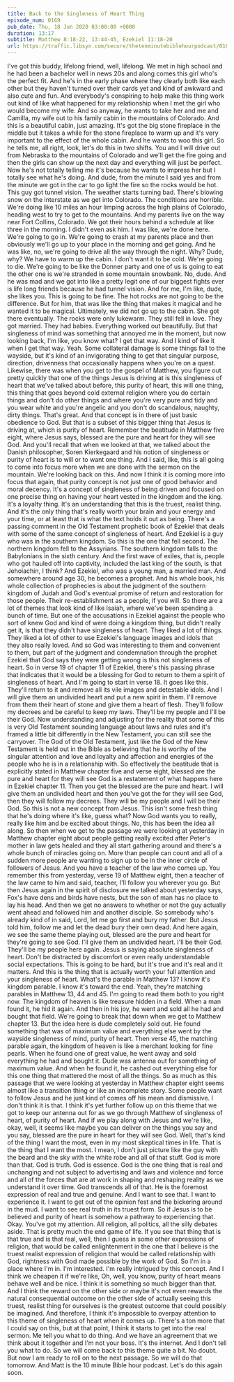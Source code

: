 ```yaml
---
title: Back to the Singleness of Heart Thing
episode_num: 0169
pub_date: Thu, 18 Jun 2020 03:00:00 +0000
duration: 13:17
subtitle: Matthew 8:18-22, 13:44-45, Ezekiel 11:18-20
url: https://traffic.libsyn.com/secure/thetenminutebiblehourpodcast/0169_-_Back_to_the_Singleness_of_Heart_Thing.mp3
---
```


 I've got this buddy, lifelong friend, well, lifelong. We met in high school and he had been a bachelor well in news 20s and along comes this girl who's the perfect fit. And he's in the early phase where they clearly both like each other but they haven't turned over their cards yet and kind of awkward and also cute and fun. And everybody's conspiring to help make this thing work out kind of like what happened for my relationship when I met the girl who would become my wife. And so anyway, he wants to take her and me and Camilla, my wife out to his family cabin in the mountains of Colorado. And this is a beautiful cabin, just amazing. It's got the big stone fireplace in the middle but it takes a while for the stone fireplace to warm up and it's very important to the effect of the whole cabin. And he wants to woo this girl. So he tells me, all right, look, let's do this in two shifts. You and I will drive out from Nebraska to the mountains of Colorado and we'll get the fire going and then the girls can show up the next day and everything will just be perfect. Now he's not totally telling me it's because he wants to impress her but I totally see what he's doing. And dude, from the minute I said yes and from the minute we got in the car to go light the fire so the rocks would be hot. This guy got tunnel vision. The weather starts turning bad. There's blowing snow on the interstate as we get into Colorado. The conditions are horrible. We're doing like 10 miles an hour limping across the high plains of Colorado, heading west to try to get to the mountains. And my parents live on the way near Fort Collins, Colorado. We got their hours behind a schedule at like three in the morning. I didn't even ask him. I was like, we're done here. We're going to go in. We're going to crash at my parents place and then obviously we'll go up to your place in the morning and get going. And he was like, no, we're going to drive all the way through the night. Why? Dude, why? We have to warm up the cabin. I don't want it to be cold. We're going to die. We're going to be like the Donner party and one of us is going to eat the other one is we're stranded in some mountain snowbank. No, dude. And he was mad and we got into like a pretty legit one of our biggest fights ever is life long friends because he had tunnel vision. And for me, I'm like, dude, she likes you. This is going to be fine. The hot rocks are not going to be the difference. But for him, that was like the thing that makes it magical and he wanted it to be magical. Ultimately, we did not go up to the cabin. She got there eventually. The rocks were only lukewarm. They still fell in love. They got married. They had babies. Everything worked out beautifully. But that singleness of mind was something that annoyed me in the moment, but now looking back, I'm like, you know what? I get that way. And I kind of like it when I get that way. Yeah. Some collateral damage is some things fall to the wayside, but it's kind of an invigorating thing to get that singular purpose, direction, drivenness that occasionally happens when you're on a quest. Likewise, there was when you get to the gospel of Matthew, you figure out pretty quickly that one of the things Jesus is driving at is this singleness of heart that we've talked about before, this purity of heart, this will one thing, this thing that goes beyond cold external religion where you do certain things and don't do other things and where you're very pure and tidy and you wear white and you're angelic and you don't do scandalous, naughty, dirty things. That's great. And that concept is in there of just basic obedience to God. But that is a subset of this bigger thing that Jesus is driving at, which is purity of heart. Remember the beatitude in Matthew five eight, where Jesus says, blessed are the pure and heart for they will see God. And you'll recall that when we looked at that, we talked about the Danish philosopher, Soren Kierkegaard and his notion of singleness or purity of heart is to will or to want one thing. And I said, like, this is all going to come into focus more when we are done with the sermon on the mountain. We're looking back on this. And now I think it is coming more into focus that again, that purity concept is not just one of good behavior and moral decency. It's a concept of singleness of being driven and focused on one precise thing on having your heart vested in the kingdom and the king. It's a loyalty thing. It's an understanding that this is the truest, realist thing. And it's the only thing that's really worth your brain and your energy and your time, or at least that is what the text holds it out as being. There's a passing comment in the Old Testament prophetic book of Ezekiel that deals with some of the same concept of singleness of heart. And Ezekiel is a guy who was in the southern kingdom. So this is the one that fell second. The northern kingdom fell to the Assyrians. The southern kingdom falls to the Babylonians in the sixth century. And the first wave of exiles, that is, people who got hauled off into captivity, included the last king of the south, is that Jehoiachin, I think? And Ezekiel, who was a young man, a married man. And somewhere around age 30, he becomes a prophet. And his whole book, his whole collection of prophecies is about the judgment of the southern kingdom of Judah and God's eventual promise of return and restoration for those people. Their re-establishment as a people, if you will. So there are a lot of themes that look kind of like Isaiah, where we've been spending a bunch of time. But one of the accusations in Ezekiel against the people who sort of knew God and kind of were doing a kingdom thing, but didn't really get it, is that they didn't have singleness of heart. They liked a lot of things. They liked a lot of other to use Ezekiel's language images and idols that they also really loved. And so God was interesting to them and convenient to them, but part of the judgment and condemnation through the prophet Ezekiel that God says they were getting wrong is this not singleness of heart. So in verse 19 of chapter 11 of Ezekiel, there's this passing phrase that indicates that it would be a blessing for God to return to them a spirit of singleness of heart. And I'm going to start in verse 18. It goes like this. They'll return to it and remove all its vile images and detestable idols. And I will give them an undivided heart and put a new spirit in them. I'll remove from them their heart of stone and give them a heart of flesh. They'll follow my decrees and be careful to keep my laws. They'll be my people and I'll be their God. Now understanding and adjusting for the reality that some of this is very Old Testament sounding language about laws and rules and it's framed a little bit differently in the New Testament, you can still see the carryover. The God of the Old Testament, just like the God of the New Testament is held out in the Bible as believing that he is worthy of the singular attention and love and loyalty and affection and energies of the people who he is in a relationship with. So effectively the beatitude that is explicitly stated in Matthew chapter five and verse eight, blessed are the pure and heart for they will see God is a restatement of what happens here in Ezekiel chapter 11. Then you get the blessed are the pure and heart. I will give them an undivided heart and then you've got the for they will see God, then they will follow my decrees. They will be my people and I will be their God. So this is not a new concept from Jesus. This isn't some fresh thing that he's doing where it's like, guess what? Now God wants you to really, really like him and be excited about things. No, this has been the idea all along. So then when we get to the passage we were looking at yesterday in Matthew chapter eight about people getting really excited after Peter's mother in law gets healed and they all start gathering around and there's a whole bunch of miracles going on. More than people can count and all of a sudden more people are wanting to sign up to be in the inner circle of followers of Jesus. And you have a teacher of the law who comes up. You remember this from yesterday, verse 19 of Matthew eight, then a teacher of the law came to him and said, teacher, I'll follow you wherever you go. But then Jesus again in the spirit of disclosure we talked about yesterday says, Fox's have dens and birds have nests, but the son of man has no place to lay his head. And then we get no answers to whether or not the guy actually went ahead and followed him and another disciple. So somebody who's already kind of in said, Lord, let me go first and bury my father. But Jesus told him, follow me and let the dead bury their own dead. And here again, we see the same theme playing out, blessed are the pure and heart for they're going to see God. I'll give them an undivided heart. I'll be their God. They'll be my people here again. Jesus is saying absolute singleness of heart. Don't be distracted by discomfort or even really understandable social expectations. This is going to be hard, but it's true and it's real and it matters. And this is the thing that is actually worth your full attention and your singleness of heart. What's the parable in Matthew 13? I know it's kingdom parable. I know it's toward the end. Yeah, they're matching parables in Matthew 13, 44 and 45. I'm going to read them both to you right now. The kingdom of heaven is like treasure hidden in a field. When a man found it, he hid it again. And then in his joy, he went and sold all he had and bought that field. We're going to break that down when we get to Matthew chapter 13. But the idea here is dude completely sold out. He found something that was of maximum value and everything else went by the wayside singleness of mind, purity of heart. Then verse 45, the matching parable again, the kingdom of heaven is like a merchant looking for fine pearls. When he found one of great value, he went away and sold everything he had and bought it. Dude was antenna out for something of maximum value. And when he found it, he cashed out everything else for this one thing that mattered the most of all the things. So as much as this passage that we were looking at yesterday in Matthew chapter eight seems almost like a transition thing or like an incomplete story. Some people want to follow Jesus and he just kind of comes off his mean and dismissive. I don't think it is that. I think it's yet further follow up on this theme that we got to keep our antenna out for as we go through Matthew of singleness of heart, of purity of heart. And if we play along with Jesus and we're like, okay, well, it seems like maybe you can deliver on the things you say and you say, blessed are the pure in heart for they will see God. Well, that's kind of the thing I want the most, even in my most skeptical times in life. That is the thing that I want the most. I mean, I don't just picture like the guy with the beard and the sky with the white robe and all of that stuff. God is more than that. God is truth. God is essence. God is the one thing that is real and unchanging and not subject to advertising and laws and violence and force and all of the forces that are at work in shaping and reshaping reality as we understand it over time. God transcends all of that. He is the foremost expression of real and true and genuine. And I want to see that. I want to experience it. I want to get out of the opinion fest and the bickering around in the mud. I want to see real truth in its truest form. So if Jesus is to be believed and purity of heart is somehow a pathway to experiencing that. Okay. You've got my attention. All religion, all politics, all the silly debates aside. That is pretty much the end game of life. If you see that thing that is that true and is that real, well, then I guess in some other expressions of religion, that would be called enlightenment in the one that I believe is the truest realist expression of religion that would be called relationship with God, rightness with God made possible by the work of God. So I'm in a place where I'm in. I'm interested. I'm really intrigued by this concept. And I think we cheapen it if we're like, Oh, well, you know, purity of heart means behave well and be nice. I think it is something so much bigger than that. And I think the reward on the other side or maybe it's not even rewards the natural consequential outcome on the other side of actually seeing this truest, realist thing for ourselves is the greatest outcome that could possibly be imagined. And therefore, I think it's impossible to overpay attention to this theme of singleness of heart when it comes up. There's a ton more that I could say on this, but at that point, I think it starts to get into the real sermon. Me tell you what to do thing. And we have an agreement that we think about it together and I'm not your boss. It's the internet. And I don't tell you what to do. So we will come back to this theme quite a bit. No doubt. But now I am ready to roll on to the next passage. So we will do that tomorrow. And Matt is the 10 minute Bible hour podcast. Let's do this again soon.